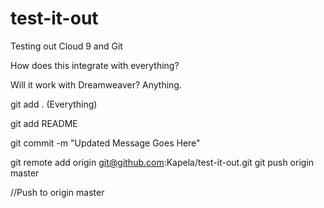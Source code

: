 test-it-out
===========

Testing out Cloud 9 and Git

How does this integrate with everything?

Will it work with Dreamweaver? Anything.


git add . (Everything)

git add README


git commit -m "Updated Message Goes Here"


git remote add origin git@github.com:Kapela/test-it-out.git
git push origin master

//Push to origin master
